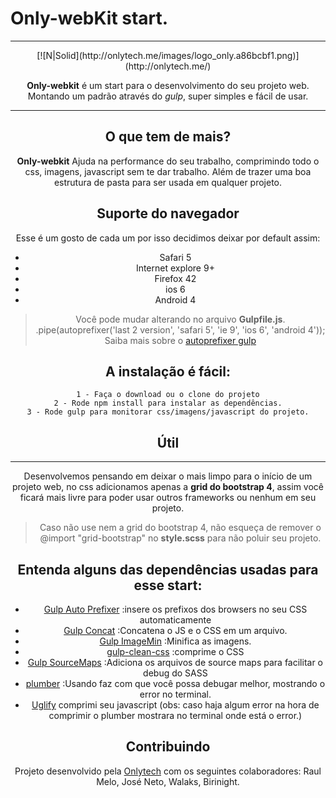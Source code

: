 # Only-webKit start.


----------

<center>
[![N|Solid](http://onlytech.me/images/logo_only.a86bcbf1.png)](http://onlytech.me/)



**Only-webkit** é um start para o desenvolvimento do seu projeto web. Montando um padrão através do *gulp*,  super simples e fácil de usar.


----------
## O que tem de mais? ##
**Only-webkit** Ajuda na performance do seu trabalho, comprimindo todo o css, imagens, javascript sem te dar trabalho. Além de trazer uma boa estrutura de pasta para ser usada em qualquer projeto.

## Suporte do navegador ##
Esse é um gosto de cada um por isso decidimos deixar por default assim:

 - Safari 5
 - Internet explore 9+
 - Firefox 42
 - ios 6
 - Android 4

> Você pode mudar alterando no arquivo **Gulpfile.js**.
> .pipe(autoprefixer('last 2 version', 'safari 5', 'ie 9', 'ios 6', 'android 4'));
> Saiba mais sobre o [autoprefixer gulp](https://github.com/postcss/autoprefixer#options)

A instalação é fácil:
-------------

```
1 - Faça o download ou o clone do projeto
2 - Rode npm install para instalar as dependências.
3 - Rode gulp para monitorar css/imagens/javascript do projeto.
```

## Útil ##


----------
Desenvolvemos pensando em deixar o mais limpo para o início de um projeto web, no css adicionamos apenas a **grid do bootstrap 4**, assim você ficará mais livre para poder usar outros frameworks ou nenhum em seu projeto.

> Caso não use nem a grid do bootstrap 4, não esqueça de remover o @import "grid-bootstrap" no **style.scss** para não poluir seu projeto.

Entenda alguns das dependências usadas para esse start:
-------------

 - [Gulp Auto Prefixer](https://www.npmjs.com/package/gulp-autoprefixer) :insere os prefixos dos browsers no seu CSS automaticamente
 - [Gulp Concat](https://www.npmjs.com/package/gulp-concat) :Concatena o JS e o CSS em um arquivo.
 - [Gulp ImageMin](https://www.npmjs.com/package/gulp-imagemin) :Minifica as imagens.
 - [gulp-clean-css](https://www.npmjs.com/package/gulp-clean-css)  :comprime o  CSS
 - [Gulp SourceMaps](https://www.npmjs.com/package/gulp-sourcemaps) :Adiciona os arquivos de source maps para facilitar o debug do SASS
 - [plumber](https://www.npmjs.com/package/gulp-plumber) :Usando faz com que você possa debugar melhor, mostrando o error no terminal.
 -  [Uglify](https://www.npmjs.com/package/gulp-uglify) comprimi seu javascript (obs: caso haja algum error na hora de comprimir o plumber mostrara no terminal onde está o error.)
## Contribuindo ##

Projeto desenvolvido pela [Onlytech](onlytech.me) com os seguintes colaboradores: Raul Melo, José Neto, Walaks, Birinight.
